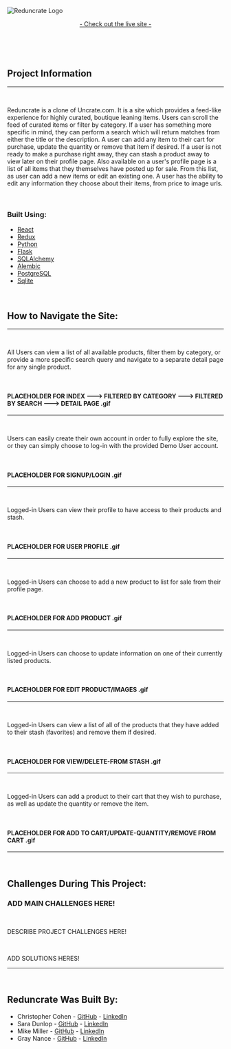 ![Reduncrate Logo](https://raw.githubusercontent.com/g-wn/uncrate-clone/main/react-app/public/images/reduncrate-white2.png)

<p align="center">

  <p align="center">
    <a href="https://reduncrate.onrender.com" target="_blank">- Check out the live site -</a>
  </p>
    <br />
    <br />
    <br />
</p>

## Project Information

<hr />
<br />

<p>
Reduncrate is a clone of Uncrate.com. It is a site which provides a feed-like experience for highly curated, boutique leaning items. Users can scroll the feed of curated items or filter by category. If a user has something more specific in mind, they can perform a search which will return matches from either the title or the description. A user can add any item to their cart for purchase, update the quantity or remove that item if desired. If a user is not ready to make a purchase right away, they can stash a product away to view later on their profile page. Also available on a user's profile page is a list of all items that they themselves have posted up for sale. From this list, as user can add a new items or edit an existing one. A user has the ability to edit any information they choose about their items, from price to image urls.
</p>

<br />

### Built Using:
* [React](https://beta.reactjs.org/)
* [Redux](https://redux.js.org/)
* [Python](https://www.python.org/)
* [Flask](https://palletsprojects.com/p/flask/)
* [SQLAlchemy](https://www.sqlalchemy.org/)
* [Alembic](https://alembic.sqlalchemy.org/en/latest/)
* [PostgreSQL](https://www.postgresql.org/docs/)
* [Sqlite](https://www.sqlite.org/docs.html)

<br />

## How to Navigate the Site:

<hr />
<br />

<p>
  All Users can view a list of all available products, filter them by category, or provide a more specific search query and navigate to a separate detail page for any   single product.
</p>

<br />

#### PLACEHOLDER FOR INDEX ---> FILTERED BY CATEGORY ---> FILTERED BY SEARCH ---> DETAIL PAGE .gif

<hr />
<br />

<p>
  Users can easily create their own account in order to fully explore the site, or they can simply choose to log-in with the provided Demo User account.
</p>

<br />

#### PLACEHOLDER FOR SIGNUP/LOGIN .gif

<hr />
<br/>

<p>
  Logged-in Users can view their profile to have access to their products and stash.
</p>

<br/>

#### PLACEHOLDER FOR USER PROFILE .gif

<hr />
<br />

<p>
  Logged-in Users can choose to add a new product to list for sale from their profile page.
</p>

<br/>

#### PLACEHOLDER FOR ADD PRODUCT .gif

<hr />
<br/>

<p>
  Logged-in Users can choose to update information on one of their currently listed products.
</p>

<br/>

#### PLACEHOLDER FOR EDIT PRODUCT/IMAGES .gif

<hr />
<br/>

<p>
  Logged-in Users can view a list of all of the products that they have added to their stash (favorites) and remove them if desired.
</p>

<br/>

#### PLACEHOLDER FOR VIEW/DELETE-FROM STASH .gif

<hr />
<br/>

<p>
  Logged-in Users can add a product to their cart that they wish to purchase, as well as update the quantity or remove the item.
</p>

<br/>

#### PLACEHOLDER FOR ADD TO CART/UPDATE-QUANTITY/REMOVE FROM CART .gif

<hr />
<br/>

## Challenges During This Project:
### ADD MAIN CHALLENGES HERE!

<br />

<p>
  DESCRIBE PROJECT CHALLENGES HERE!
</p>

<br />

<p>
  ADD SOLUTIONS HERES!
</p>

<hr />
<br />

## Reduncrate Was Built By:

* Christopher Cohen - [GitHub](https://github.com/cmcohen89) - [LinkedIn](https://www.linkedin.com/in/christopher-cohen-94ab06236/)
* Sara Dunlop - [GitHub](https://github.com/Risclover) - [LinkedIn](https://www.linkedin.com/in/sara-dunlop-66375a146/)
* Mike Miller - [GitHub](https://github.com/mikemillercodes) - [LinkedIn](https://www.linkedin.com/in/mike-miller-546a1832/)
* Gray Nance - [GitHub](https://github.com/g-wn) - [LinkedIn](https://www.linkedin.com/in/gray-nance/)

